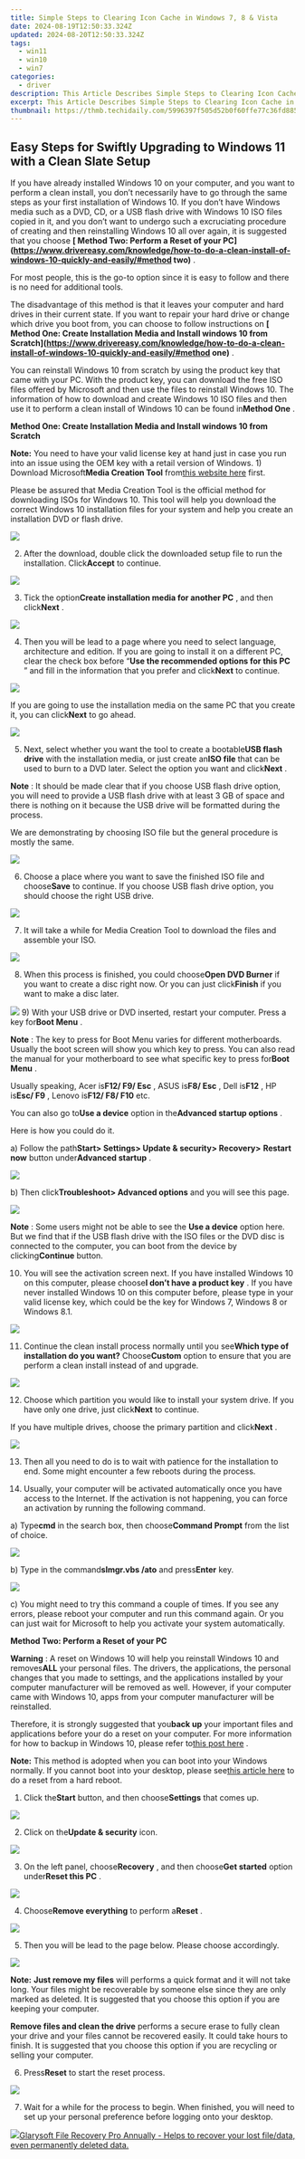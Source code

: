 ```yaml
---
title: Simple Steps to Clearing Icon Cache in Windows 7, 8 & Vista
date: 2024-08-19T12:50:33.324Z
updated: 2024-08-20T12:50:33.324Z
tags:
  - win11
  - win10
  - win7
categories:
  - driver
description: This Article Describes Simple Steps to Clearing Icon Cache in Windows 7, 8 & Vista
excerpt: This Article Describes Simple Steps to Clearing Icon Cache in Windows 7, 8 & Vista
thumbnail: https://thmb.techidaily.com/5996397f505d52b0f60ffe77c36fd8859621590a57dd0707f44eeaa06c560dbc.jpg
---
```


## Easy Steps for Swiftly Upgrading to Windows 11 with a Clean Slate Setup

If you have already installed Windows 10 on your computer, and you want to perform a clean install, you don’t necessarily have to go through the same steps as your first installation of Windows 10\. If you don’t have Windows media such as a DVD, CD, or a USB flash drive with Windows 10 ISO files copied in it, and you don’t want to undergo such a excruciating procedure of creating and then reinstalling Windows 10 all over again, it is suggested that you choose **[ Method Two: Perform a Reset of your PC](<https://www.drivereasy.com/knowledge/how-to-do-a-clean-install-of-windows-10-quickly-and-easily/#method> two)**  .
  
 For most people, this is the go-to option since it is easy to follow and there is no need for additional tools.
  
 The disadvantage of this method is that it leaves your computer and hard drives in their current state. If you want to repair your hard drive or change which drive you boot from, you can choose to follow instructions on **[ Method One: Create Installation Media and Install windows 10 from Scratch](<https://www.drivereasy.com/knowledge/how-to-do-a-clean-install-of-windows-10-quickly-and-easily/#method> one)** .
  
 You can reinstall Windows 10 from scratch by using the product key that came with your PC. With the product key, you can download the free ISO files offered by Microsoft and then use the files to reinstall Windows 10\. The information of how to download and create Windows 10 ISO files and then use it to perform a clean install of Windows 10 can be found in**Method One** .
  
 **Method One: Create Installation Media and Install windows 10 from Scratch**
  
 **Note:** You need to have your valid license key at hand just in case you run into an issue using the OEM key with a retail version of Windows.  1) Download Microsoft**Media Creation Tool** from[this website here](https://www.microsoft.com/en-us/software-download/windows10) first.
  
 Please be assured that Media Creation Tool is the official method for downloading ISOs for Windows 10\. This tool will help you download the correct Windows 10 installation files for your system and help you create an installation DVD or flash drive.  
  
![](https://images.drivereasy.com/wp-content/uploads/2016/08/media-creation-tool.jpg)
  
 2) After the download, double click the downloaded setup file to run the installation. Click**Accept** to continue.
  
![](https://images.drivereasy.com/wp-content/uploads/2016/08/windows-10-set-up-accept-decline.jpg)
  
 3) Tick the option**Create installation media for another PC** , and then click**Next** .  
  
![](https://images.drivereasy.com/wp-content/uploads/2016/08/windows-10-setup-600x470.png)

 4) Then you will be lead to a page where you need to select language, architecture and edition. If you are going to install it on a different PC, clear the check box before “**Use the recommended options for this PC** ” and fill in the information that you prefer and click**Next** to continue.  
  
![](https://images.drivereasy.com/wp-content/uploads/2016/08/select-language-architecture-and-edition-600x470.png)
  
 If you are going to use the installation media on the same PC that you create it, you can click**Next** to go ahead.  
  
![](https://images.drivereasy.com/wp-content/uploads/2016/08/select-language-windows-10-setup-600x470.png)

 5) Next, select whether you want the tool to create a bootable**USB flash drive** with the installation media, or just create an**ISO file** that can be used to burn to a DVD later. Select the option you want and click**Next** .
  
**Note** : It should be made clear that if you choose USB flash drive option, you will need to provide a USB flash drive with at least 3 GB of space and there is nothing on it because the USB drive will be formatted during the process.
  
 We are demonstrating by choosing ISO file but the general procedure is mostly the same.
  
![](https://images.drivereasy.com/wp-content/uploads/2016/08/choose-which-media-to-use-iso-file-usb-flash-drive-600x470.png)

 6) Choose a place where you want to save the finished ISO file and choose**Save** to continue. If you choose USB flash drive option, you should choose the right USB drive.  
  
![](https://images.drivereasy.com/wp-content/uploads/2016/08/select-a-path-600x487.jpg)
  
 7) It will take a while for Media Creation Tool to download the files and assemble your ISO.
  
![](https://images.drivereasy.com/wp-content/uploads/2016/08/downloading-windows-10-600x470.png)

 8) When this process is finished, you could choose**Open DVD Burner** if you want to create a disc right now. Or you can just click**Finish** if you want to make a disc later.  
  
![](https://images.drivereasy.com/wp-content/uploads/2016/08/burn-the-iso-to-dvd.png)  9) With your USB drive or DVD inserted, restart your computer. Press a key for**Boot Menu** .
  
**Note** : The key to press for Boot Menu varies for different motherboards. Usually the boot screen will show you which key to press.
 You can also read the manual for your motherboard to see what specific key to press for**Boot Menu** .
  
 Usually speaking, Acer is**F12/ F9/ Esc** , ASUS is**F8/ Esc** , Dell is**F12** , HP is**Esc/ F9** , Lenovo is**F12/ F8/ F10** etc.
  
 You can also go to**Use a device** option in the**Advanced startup options** .
  
 Here is how you could do it.
  
 a) Follow the path**Start> Settings> Update & security> Recovery>** **Restart now** button under**Advanced startup** .
  
![](https://images.drivereasy.com/wp-content/uploads/2016/08/advanced-startup-restart-now.jpg)

 b) Then click**Troubleshoot> Advanced options** and you will see this page.
  
![](https://images.drivereasy.com/wp-content/uploads/2016/08/use-a-device.png)
  
**Note** : Some users might not be able to see the **Use a device** option here. But we find that if the USB flash drive with the ISO files or the DVD disc is connected to the computer, you can boot from the device by clicking**Continue** button.
  
 10) You will see the activation screen next. If you have installed Windows 10 on this computer, please choose**I don’t have a product key** . If you have never installed Windows 10 on this computer before, please type in your valid license key, which could be the key for Windows 7, Windows 8 or Windows 8.1\.
  
![](https://images.drivereasy.com/wp-content/uploads/2016/08/windows-setup-activate-windows-600x452.png)
  
 11) Continue the clean install process normally until you see**Which type of installation do you want?** Choose**Custom** option to ensure that you are perform a clean install instead of and upgrade.
  
![](https://images.drivereasy.com/wp-content/uploads/2016/08/which-type-of-the-installation-do-you-want.jpg)
  
 12) Choose which partition you would like to install your system drive.
 If you have only one drive, just click**Next** to continue.  
  
 If you have multiple drives, choose the primary partition and click**Next** .
  
![](https://images.drivereasy.com/wp-content/uploads/2016/08/where-do-you-want-to-install-windows-600x447.png)
  
 13) Then all you need to do is to wait with patience for the installation to end. Some might encounter a few reboots during the process.
  
 14) Usually, your computer will be activated automatically once you have access to the Internet. If the activation is not happening, you can force an activation by running the following command.
  
 a) Type**cmd** in the search box, then choose**Command Prompt** from the list of choice.
  
![](https://images.drivereasy.com/wp-content/uploads/2016/08/cmd.jpg)

 b) Type in the command**slmgr.vbs /ato**  and press**Enter** key.  
  
![](https://images.drivereasy.com/wp-content/uploads/2016/08/command-prompt-command.png)
  
 c) You might need to try this command a couple of times. If you see any errors, please reboot your computer and run this command again. Or you can just wait for Microsoft to help you activate your system automatically.
  
 **Method Two: Perform a Reset of your PC**
  
**Warning** : A reset on Windows 10 will help you reinstall Windows 10 and removes**ALL** your personal files. The drivers, the applications, the personal changes that you made to settings, and the applications installed by your computer manufacturer will be removed as well. However, if your computer came with Windows 10, apps from your computer manufacturer will be reinstalled.  
  
 Therefore, it is strongly suggested that you**back up** your important files and applications before your do a reset on your computer. For more information for how to backup in Windows 10, please refer to[this post here](https://tools.techidaily.com/drivereasy/download/) .
  
**Note:** This method is adopted when you can boot into your Windows normally. If you cannot boot into your desktop, please see[this article here](https://tools.techidaily.com/drivereasy/download/) to do a reset from a hard reboot.
  
 1) Click the**Start** button, and then choose**Settings** that comes up.  
  
![](https://images.drivereasy.com/wp-content/uploads/2016/08/settigns-in-start.jpg)

 2) Click on the**Update & security** icon.  
  
![](https://images.drivereasy.com/wp-content/uploads/2016/08/update-security.jpg)

 3) On the left panel, choose**Recovery** , and then choose**Get started** option under**Reset this PC** .
  
![](https://images.drivereasy.com/wp-content/uploads/2016/08/img_57b183962f937.png)
  
 4) Choose**Remove everything** to perform a**Reset** .
  
![](https://images.drivereasy.com/wp-content/uploads/2016/08/choose-an-option-remove-everything.jpg)
  
 5) Then you will be lead to the page below. Please choose accordingly.  
  
![](https://images.drivereasy.com/wp-content/uploads/2016/08/do-you-want-to-clean-the-drives-too.jpg)
  
**Note:** **Just remove my files** will performs a quick format and it will not take long. Your files might be recoverable by someone else since they are only marked as deleted. It is suggested that you choose this option if you are keeping your computer.  
  
**Remove files and clean the drive** performs a secure erase to fully clean your drive and your files cannot be recovered easily. It could take hours to finish. It is suggested that you choose this option if you are recycling or selling your computer.  
  
 6) Press**Reset** to start the reset process.
  
![](https://images.drivereasy.com/wp-content/uploads/2016/08/how-to-uninstall-windows-10-quickly-and-easily-5071.jpg)
  
 7) Wait for a while for the process to begin. When finished, you will need to set up your personal preference before logging onto your desktop.

<ins class="adsbygoogle"
     style="display:block"
     data-ad-format="autorelaxed"
     data-ad-client="ca-pub-7571918770474297"
     data-ad-slot="1223367746"></ins>



<ins class="adsbygoogle"
     style="display:block"
     data-ad-client="ca-pub-7571918770474297"
     data-ad-slot="8358498916"
     data-ad-format="auto"
     data-full-width-responsive="true"></ins>



<!-- affiliate ads begin -->
<a href="https://order.glarysoft.com/order/checkout.php?PRODS=35504869&QTY=1&AFFILIATE=108875&CART=1"><img src="https://secure.avangate.com/images/merchant/6734fa703f6633ab896eecbdfad8953a/products/1_FR-200-1.png" border="0">Glarysoft File Recovery Pro Annually -  Helps to recover your lost file/data, even permanently deleted data. 
</a>
<!-- affiliate ads end -->